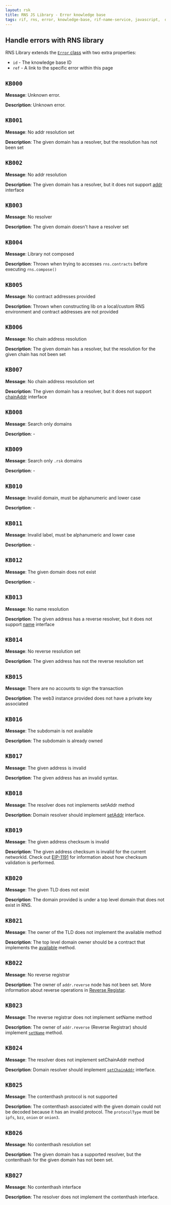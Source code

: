 ```yaml
---
layout: rsk
title: RNS JS Library - Error knowledge base
tags: rif, rns, error, knowledge-base, rif-name-service, javascript,  domains, address, integrate, resolver, node, sdk, libraries, infrastructure, protocols, mvp, design, rbtc, defi, decentralized, quick-start, guides, tutorial, networks, dapps, tools, rootstock, rsk, ethereum, smart-contracts, install, get-started, how-to, mainnet, testnet, contracts, wallets, web3, crypto
---
```


## Handle errors with RNS library

RNS Library extends the [`Error` class](https://developer.mozilla.org/es/docs/Web/JavaScript/Referencia/Objetos_globales/Error) with two extra properties:

- `id` - The knowledge base ID
- `ref` - A link to the specific error within this page

## `KB000`

**Message**: Unknown error.

**Description**: Unknown error.

## `KB001`

**Message**: No addr resolution set

**Description**: The given domain has a resolver, but the resolution has not been set

## `KB002`

**Message**: No addr resolution

**Description**: The given domain has a resolver, but it does not support [addr](/rif/rns/architecture/Resolver/#addr) interface

## `KB003`

**Message**: No resolver

**Description**: The given domain doesn't have a resolver set

## `KB004`

**Message**: Library not composed

**Description**: Thrown when trying to accesses `rns.contracts` before executing `rns.compose()`

## `KB005`

**Message**: No contract addresses provided

**Description**: Thrown when constructing lib on a local/custom RNS environment and contract addresses are not provided

## `KB006`

**Message**: No chain address resolution

**Description**: The given domain has a resolver, but the resolution for the given chain has not been set

## `KB007`

**Message**: No chain address resolution set

**Description**: The given domain has a resolver, but it does not support [chainAddr](/rif/rns/architecture/MultiCryptoResolver) interface

## `KB008`

**Message**: Search only domains

**Description**: -

## `KB009`

**Message**: Search only `.rsk` domains

**Description**: -

## `KB010`

**Message**: Invalid domain, must be alphanumeric and lower case

**Description**: -

## `KB011`

**Message**: Invalid label, must be alphanumeric and lower case

**Description**: -

## `KB012`

**Message**: The given domain does not exist

**Description**: -

## `KB013`

**Message**: No name resolution

**Description**: The given address has a reverse resolver, but it does not support [name](/rif/rns/architecture/NameResolver#name) interface

## `KB014`

**Message**: No reverse resolution set

**Description**: The given address has not the reverse resolution set

## `KB015`

**Message**: There are no accounts to sign the transaction

**Description**: The web3 instance provided does not have a private key associated

## `KB016`

**Message**: The subdomain is not available

**Description**: The subdomain is already owned

## `KB017`

**Message**: The given address is invalid

**Description**: The given address has an invalid syntax.

## `KB018`

**Message**: The resolver does not implements setAddr method

**Description**: Domain resolver should implement [setAddr](/rif/rns/architecture/Resolver#setaddr) interface.

## `KB019`

**Message**: The given address checksum is invalid

**Description**: The given address checksum is invalid for the current networkId. Check out [EIP-1191](https://eips.ethereum.org/EIPS/eip-1191) for information about how checksum validation is performed.

## `KB020`

**Message**: The given TLD does not exist

**Description**: The domain provided is under a top level domain that does not exist in RNS.

## `KB021`

**Message**: The owner of the TLD does not implement the available method

**Description**: The top level domain owner should be a contract that implements the [available](/rif/rns/architecture/rsk-registrar/rskowner#available) method.

## `KB022`

**Message**: No reverse registrar

**Description**: The owner of `addr.reverse` node has not been set. More information about reverse operations in [Reverse Registar](/rif/rns/architecture/ReverseRegistrar).

## `KB023`

**Message**: The reverse registrar does not implement setName method

**Description**: The owner of `addr.reverse` (Reverse Registrar) should implement [`setName`](/rif/rns/architecture/ReverseRegistrar#setname) method.

## `KB024`

**Message**: The resolver does not implement setChainAddr method

**Description**: Domain resolver should implement [`setChainAddr`](/rif/rns/architecture/MultiCryptoResolver#setchainaddr) interface.

## `KB025`

**Message**: The contenthash protocol is not supported

**Description**: The contenthash associated with the given domain could not be decoded because it has an invalid protocol. The `protocolType` must be `ipfs`, `bzz`, `onion` or `onion3`.

## `KB026`

**Message**: No contenthash resolution set

**Description**: The given domain has a supported resolver, but the contenthash for the given domain has not been set.

## `KB027`

**Message**: No contenthash interface

**Description**: The resolver does not implement the contenthash interface.

